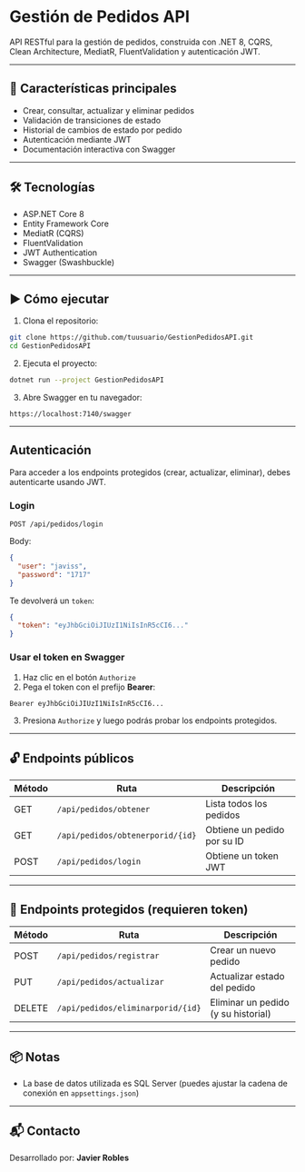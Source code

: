 # Gestión de Pedidos API

API RESTful para la gestión de pedidos, construida con .NET 8, CQRS, Clean Architecture, MediatR, FluentValidation y autenticación JWT.

---

## 🚀 Características principales

- Crear, consultar, actualizar y eliminar pedidos
- Validación de transiciones de estado
- Historial de cambios de estado por pedido
- Autenticación mediante JWT
- Documentación interactiva con Swagger

---

## 🛠️ Tecnologías

- ASP.NET Core 8
- Entity Framework Core
- MediatR (CQRS)
- FluentValidation
- JWT Authentication
- Swagger (Swashbuckle)

---

## ▶️ Cómo ejecutar

1. Clona el repositorio:

```bash
git clone https://github.com/tuusuario/GestionPedidosAPI.git
cd GestionPedidosAPI
```

2. Ejecuta el proyecto:

```bash
dotnet run --project GestionPedidosAPI
```

3. Abre Swagger en tu navegador:

```
https://localhost:7140/swagger
```

---

## Autenticación

Para acceder a los endpoints protegidos (crear, actualizar, eliminar), debes autenticarte usando JWT.

### Login

```
POST /api/pedidos/login
```

Body:

```json
{
  "user": "javiss",
  "password": "1717"
}
```

Te devolverá un `token`:

```json
{
  "token": "eyJhbGciOiJIUzI1NiIsInR5cCI6..."
}
```

### Usar el token en Swagger

1. Haz clic en el botón `Authorize`
2. Pega el token con el prefijo **Bearer**:

```
Bearer eyJhbGciOiJIUzI1NiIsInR5cCI6...
```

3. Presiona `Authorize` y luego podrás probar los endpoints protegidos.

---

## 🔓 Endpoints públicos

| Método | Ruta                          | Descripción                              |
|--------|-------------------------------|------------------------------------------|
| GET    | `/api/pedidos/obtener`        | Lista todos los pedidos                  |
| GET    | `/api/pedidos/obtenerporid/{id}` | Obtiene un pedido por su ID          |
| POST   | `/api/pedidos/login`          | Obtiene un token JWT                     |

---

## 🔐 Endpoints protegidos (requieren token)

| Método | Ruta                            | Descripción                            |
|--------|---------------------------------|----------------------------------------|
| POST   | `/api/pedidos/registrar`        | Crear un nuevo pedido                  |
| PUT    | `/api/pedidos/actualizar`       | Actualizar estado del pedido           |
| DELETE | `/api/pedidos/eliminarporid/{id}` | Eliminar un pedido (y su historial)  |

---

## 📦 Notas

- La base de datos utilizada es SQL Server (puedes ajustar la cadena de conexión en `appsettings.json`)

---

## 📬 Contacto

Desarrollado por: **Javier Robles**  
